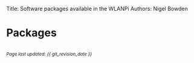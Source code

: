 Title: Software packages available in the WLANPi
Authors: Nigel Bowden

# Packages


<!-- Link list -->
[WLPC_2016]: https://www.wlanpros.com/resource/?wpv-category=2016-us-phoenix&wpv_aux_current_post_id=2623
[Getting_Started]: getting_started.md

<small><br><i>Page last updated: {{ git_revision_date }} </i></small>